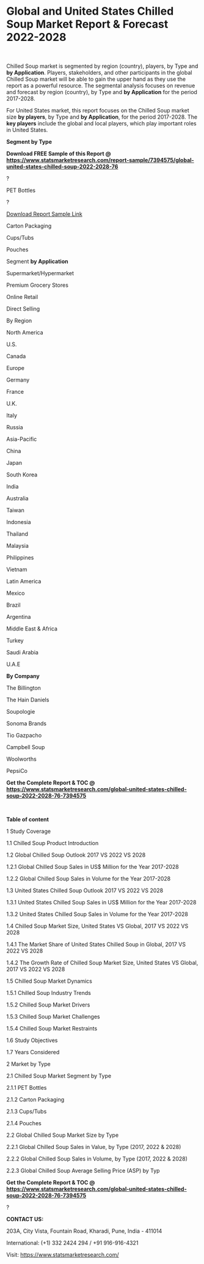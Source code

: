 <h1>Global and United States Chilled Soup Market Report & Forecast 2022-2028</h1><br/><p>Chilled Soup market is segmented by region (country), players, by Type and <strong>by Application</strong>. Players, stakeholders, and other participants in the global Chilled Soup market will be able to gain the upper hand as they use the report as a powerful resource. The segmental analysis focuses on revenue and forecast by region (country), by Type and <strong>by Application</strong> for the period 2017-2028.</p>
 
 
 
 <p>For United States market, this report focuses on the Chilled Soup market size <strong>by players</strong>, by Type and <strong>by Application</strong>, for the period 2017-2028. The <strong>key players</strong> include the global and local players, which play important roles in United States.</p>
 
 
 
 <p><strong>Segment by Type</strong></p>
 
 
 
 <div><b>Download FREE Sample of this Report @ <a href="https://www.statsmarketresearch.com/download-free-sample/7394575/global-united-states-chilled-soup-2022-2028-76">https://www.statsmarketresearch.com/report-sample/7394575/global-united-states-chilled-soup-2022-2028-76</a></b></div>
 
 
 
 <p>? </p>
 
 
 
 <p>PET Bottles</p>
 
 
 
 <p>? </p>
 
 
 
 <p><a href="https://www.statsmarketresearch.com/download-free-sample/7394575/global-united-states-chilled-soup-2022-2028-76">Download Report Sample Link</a></p>
 
 
 
 <p>Carton Packaging</p>
 
 
 
 <p>Cups/Tubs</p>
 
 
 
 <p>Pouches</p>
 
 
 
 <p>Segment <strong>by Application</strong></p>
 
 
 
 <p>Supermarket/Hypermarket</p>
 
 
 
 <p>Premium Grocery Stores</p>
 
 
 
 <p>Online Retail</p>
 
 
 
 <p>Direct Selling</p>
 
 
 
 <p>By Region</p>
 
 
 
 <p>North America</p>
 
 
 
 <p>U.S.</p>
 
 
 
 <p>Canada</p>
 
 
 
 <p>Europe</p>
 
 
 
 <p>Germany</p>
 
 
 
 <p>France</p>
 
 
 
 <p>U.K.</p>
 
 
 
 <p>Italy</p>
 
 
 
 <p>Russia</p>
 
 
 
 <p>Asia-Pacific</p>
 
 
 
 <p>China</p>
 
 
 
 <p>Japan</p>
 
 
 
 <p>South Korea</p>
 
 
 
 <p>India</p>
 
 
 
 <p>Australia</p>
 
 
 
 <p>Taiwan</p>
 
 
 
 <p>Indonesia</p>
 
 
 
 <p>Thailand</p>
 
 
 
 <p>Malaysia</p>
 
 
 
 <p>Philippines</p>
 
 
 
 <p>Vietnam</p>
 
 
 
 <p>Latin America</p>
 
 
 
 <p>Mexico</p>
 
 
 
 <p>Brazil</p>
 
 
 
 <p>Argentina</p>
 
 
 
 <p>Middle East & Africa</p>
 
 
 
 <p>Turkey</p>
 
 
 
 <p>Saudi Arabia</p>
 
 
 
 <p>U.A.E</p>
 
 
 
 <p><strong>By Company</strong></p>
 
 
 
 <p>The Billington</p>
 
 
 
 <p>The Hain Daniels</p>
 
 
 
 <p>Soupologie</p>
 
 
 
 <p>Sonoma Brands</p>
 
 
 
 <p>Tio Gazpacho</p>
 
 
 
 <p>Campbell Soup</p>
 
 
 
 <p>Woolworths</p>
 
 
 
 <p>PepsiCo</p>
 
 
 
 <div><b>Get the Complete Report & TOC @ <a href="https://www.statsmarketresearch.com/global-united-states-chilled-soup-2022-2028-76-7394575">https://www.statsmarketresearch.com/global-united-states-chilled-soup-2022-2028-76-7394575</a></b></div>
 
 
 
 <p><br />
 
 <b>Table of content</b></p>
 
 
 
 <p>1 Study Coverage<br />
 
 1.1 Chilled Soup Product Introduction<br />
 
 1.2 Global Chilled Soup Outlook 2017 VS 2022 VS 2028<br />
 
 1.2.1 Global Chilled Soup Sales in US$ Million for the Year 2017-2028<br />
 
 1.2.2 Global Chilled Soup Sales in Volume for the Year 2017-2028<br />
 
 1.3 United States Chilled Soup Outlook 2017 VS 2022 VS 2028<br />
 
 1.3.1 United States Chilled Soup Sales in US$ Million for the Year 2017-2028<br />
 
 1.3.2 United States Chilled Soup Sales in Volume for the Year 2017-2028<br />
 
 1.4 Chilled Soup Market Size, United States VS Global, 2017 VS 2022 VS 2028<br />
 
 1.4.1 The Market Share of United States Chilled Soup in Global, 2017 VS 2022 VS 2028<br />
 
 1.4.2 The Growth Rate of Chilled Soup Market Size, United States VS Global, 2017 VS 2022 VS 2028<br />
 
 1.5 Chilled Soup Market Dynamics<br />
 
 1.5.1 Chilled Soup Industry Trends<br />
 
 1.5.2 Chilled Soup Market Drivers<br />
 
 1.5.3 Chilled Soup Market Challenges<br />
 
 1.5.4 Chilled Soup Market Restraints<br />
 
 1.6 Study Objectives<br />
 
 1.7 Years Considered<br />
 
 2 Market by Type<br />
 
 2.1 Chilled Soup Market Segment by Type<br />
 
 2.1.1 PET Bottles<br />
 
 2.1.2 Carton Packaging<br />
 
 2.1.3 Cups/Tubs<br />
 
 2.1.4 Pouches<br />
 
 2.2 Global Chilled Soup Market Size by Type<br />
 
 2.2.1 Global Chilled Soup Sales in Value, by Type (2017, 2022 & 2028)<br />
 
 2.2.2 Global Chilled Soup Sales in Volume, by Type (2017, 2022 & 2028)<br />
 
 2.2.3 Global Chilled Soup Average Selling Price (ASP) by Typ</p>
 
 
 
 <div><b>Get the Complete Report & TOC @ <a href="https://www.statsmarketresearch.com/global-united-states-chilled-soup-2022-2028-76-7394575">https://www.statsmarketresearch.com/global-united-states-chilled-soup-2022-2028-76-7394575</a></b></div>
 
 
 
 <p>? </p>
 
 
 
 <p><b>CONTACT US:</b><br />
 
 203A, City Vista, Fountain Road, Kharadi, Pune, India - 411014<br />
 
 International: (+1) 332 2424 294 / +91 916-916-4321<br />
 
 Visit: <a href="https://www.statsmarketresearch.com/">https://www.statsmarketresearch.com/</a></p>